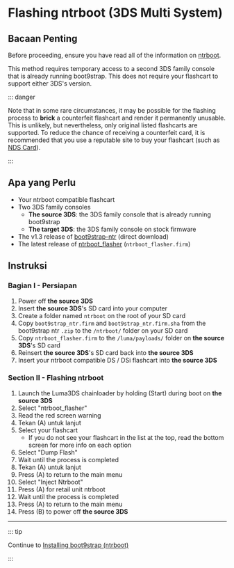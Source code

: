 # Flashing ntrboot (3DS Multi System)

## Bacaan Penting

Before proceeding, ensure you have read all of the information on [ntrboot](ntrboot).

This method requires temporary access to a second 3DS family console that is already running boot9strap. This does not require your flashcart to support either 3DS's version.

::: danger

Note that in some rare circumstances, it may be possible for the flashing process to **brick** a counterfeit flashcart and render it permanently unusable. This is unlikely, but nevertheless, only original listed flashcarts are supported. To reduce the chance of receiving a counterfeit card, it is recommended that you use a reputable site to buy your flashcart (such as [NDS Card](https://www.nds-card.com/)).

:::

## Apa yang Perlu

- Your ntrboot compatible flashcart
- Two 3DS family consoles
  - **The source 3DS**: the 3DS family console that is already running boot9strap
  - **The target 3DS**: the 3DS family console on stock firmware
- The v1.3 release of [boot9strap-ntr](https://github.com/SciresM/boot9strap/releases/download/1.3/boot9strap-1.3-ntr.zip) (direct download)
- The latest release of [ntrboot_flasher](https://github.com/ntrteam/ntrboot_flasher/releases/latest) (`ntrboot_flasher.firm`)

## Instruksi

### Bagian I - Persiapan

1. Power off **the source 3DS**
2. Insert **the source 3DS**'s SD card into your computer
3. Create a folder named `ntrboot` on the root of your SD card
4. Copy `boot9strap_ntr.firm` and `boot9strap_ntr.firm.sha` from the boot9strap ntr `.zip` to the `/ntrboot/` folder on your SD card
5. Copy `ntrboot_flasher.firm` to the `/luma/payloads/` folder on **the source 3DS**'s SD card
6. Reinsert **the source 3DS**'s SD card back into **the source 3DS**
7. Insert your ntrboot compatible DS / DSi flashcart into **the source 3DS**

### Section II - Flashing ntrboot

1. Launch the Luma3DS chainloader by holding (Start) during boot on **the source 3DS**
2. Select "ntrboot_flasher"
3. Read the red screen warning
4. Tekan (A) untuk lanjut
5. Select your flashcart
   - If you do not see your flashcart in the list at the top, read the bottom screen for more info on each option
6. Select "Dump Flash"
7. Wait until the process is completed
8. Tekan (A) untuk lanjut
9. Press (A) to return to the main menu
10. Select "Inject Ntrboot"
11. Press (A) for retail unit ntrboot
12. Wait until the process is completed
13. Press (A) to return to the main menu
14. Press (B) to power off **the source 3DS**

___

::: tip

Continue to [Installing boot9strap (ntrboot)](installing-boot9strap-\(ntrboot\))

:::
